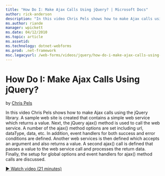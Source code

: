 ```yaml
---
title: "How Do I: Make Ajax Calls Using jQuery? | Microsoft Docs"
author: rick-anderson
description: "In this video Chris Pels shows how to make Ajax calls using the jQuery library. A sample web site is created that contains a simple web service which returns..."
ms.author: riande
manager: wpickett
ms.date: 04/12/2010
ms.topic: article
ms.assetid: 
ms.technology: dotnet-webforms
ms.prod: .net-framework
msc.legacyurl: /web-forms/videos/jquery/how-do-i-make-ajax-calls-using-jquery
---
```

How Do I: Make Ajax Calls Using jQuery?
====================
by [Chris Pels](https://twitter.com/chrispels)

In this video Chris Pels shows how to make Ajax calls using the jQuery library. A sample web site is created that contains a simple web service which returns a value. Next, the jQuery ajax() method is used to call the web service. A number of the ajax() method options are set including url, dataType, data, etc. In addition, event handlers for both success and error conditions are defined. Another web services is then defined which accepts an argument and also returns a value. A second ajax() call is defined that passes a value to the web service call and processes the return data. Finally, the setup for global options and event handlers for ajax() method calls are discussed.

[&#9654; Watch video (21 minutes)](https://channel9.msdn.com/Blogs/ASP-NET-Site-Videos/how-do-i-make-ajax-calls-using-jquery)